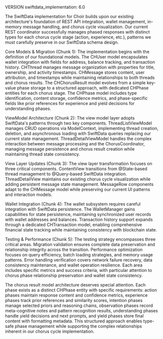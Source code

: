 VERSION swiftdata_implementation: 6.0

The SwiftData implementation for Choir builds upon our existing architecture's foundation of REST API integration, wallet management, in-memory message handling, and chorus cycle visualization. Our current REST coordinator successfully manages phased responses with distinct types for each chorus cycle stage (action, experience, etc.), patterns we must carefully preserve in our SwiftData schema design.

Core Models & Migration (Chunk 1):
The implementation begins with the definition of our foundational models. The CHUser model encapsulates wallet integration with fields for address, balance tracking, and transaction history. CHThread manages message organization with properties for title, ownership, and activity timestamps. CHMessage stores content, user attribution, and timestamps while maintaining relationships to both threads and chorus results. The CHChorusResult model evolves from a simple key-value phase storage to a structured approach, with dedicated CHPhase entities for each chorus stage. The CHPhase model includes type identification, content storage, confidence metrics, and phase-specific fields like prior references for experience and yield decisions for understanding phases.

ViewModel Architecture (Chunk 2):
The view model layer adopts SwiftData's patterns through two key components. ThreadListViewModel manages CRUD operations via ModelContext, implementing thread creation, deletion, and asynchronous loading with SwiftData queries replacing our current state management. ThreadDetailViewModel handles the complex interaction between message processing and the ChorusCoordinator, managing message persistence and chorus result creation while maintaining thread state consistency.

View Layer Updates (Chunk 3):
The view layer transformation focuses on three critical components. ContentView transitions from @State-based thread management to @Query-based SwiftData integration. ThreadDetailView maintains our existing chorus cycle visualization while adding persistent message state management. MessageRow components adapt to the CHMessage model while preserving our current UI patterns and interaction models.

Wallet Integration (Chunk 4):
The wallet subsystem requires careful integration with SwiftData persistence. The WalletManager gains capabilities for state persistence, maintaining synchronized user records with wallet addresses and balances. Transaction history support expands through a dedicated CHTransaction model, enabling comprehensive financial state tracking while maintaining consistency with blockchain state.

Testing & Performance (Chunk 5):
The testing strategy encompasses three critical areas. Migration validation ensures complete data preservation and relationship integrity across the transition. Performance optimization focuses on query efficiency, batch loading strategies, and memory usage patterns. Error handling verification covers network failure recovery, data consistency maintenance, and wallet operation resilience. Each area includes specific metrics and success criteria, with particular attention to chorus phase relationship preservation and wallet state consistency.

The chorus result model architecture deserves special attention. Each phase exists as a distinct CHPhase entity with specific requirements: action phases maintain response content and confidence metrics, experience phases track prior references and similarity scores, intention phases manage selected priors and reasoning chains, observation phases record meta-cognitive notes and pattern recognition results, understanding phases handle yield decisions and next prompts, and yield phases store final content with formatting metadata. This structured approach enables type-safe phase management while supporting the complex relationships inherent in our chorus cycle implementation.
